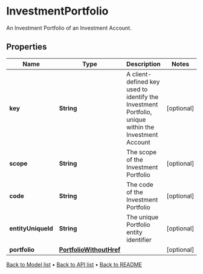 

# InvestmentPortfolio

An Investment Portfolio of an Investment Account.

## Properties

| Name | Type | Description | Notes |
|------------ | ------------- | ------------- | -------------|
|**key** | **String** | A client-defined key used to identify the Investment Portfolio, unique within the Investment Account |  [optional] |
|**scope** | **String** | The scope of the Investment Portfolio |  [optional] |
|**code** | **String** | The code of the Investment Portfolio |  [optional] |
|**entityUniqueId** | **String** | The unique Portfolio entity identifier |  [optional] |
|**portfolio** | [**PortfolioWithoutHref**](PortfolioWithoutHref.md) |  |  [optional] |



[Back to Model list](../README.md#documentation-for-models) &#8226; [Back to API list](../README.md#documentation-for-api-endpoints) &#8226; [Back to README](../README.md)



